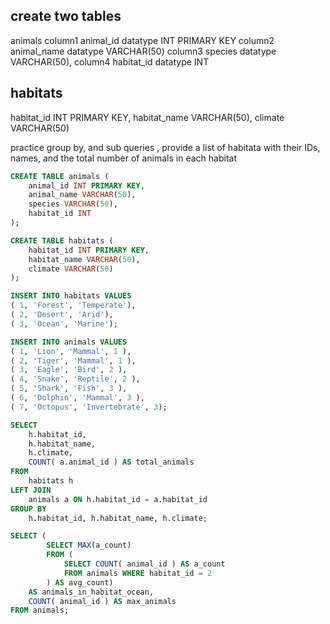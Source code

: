 ## create two tables 
animals column1 animal_id datatype INT PRIMARY KEY
   column2 animal_name datatype VARCHAR(50)
   column3 species datatype VARCHAR(50),
   column4 habitat_id datatype  INT
## habitats 
 habitat_id INT PRIMARY KEY,
    habitat_name VARCHAR(50),
    climate VARCHAR(50)

practice group by, and sub queries , provide a list of habitata with their IDs, names, and the total number of animals in each habitat

```SQL
CREATE TABLE animals (
	animal_id INT PRIMARY KEY,
	animal_name VARCHAR(50),
	species VARCHAR(50),
	habitat_id INT
);

CREATE TABLE habitats (
	habitat_id INT PRIMARY KEY,
	habitat_name VARCHAR(50),
	climate VARCHAR(50)
);

INSERT INTO habitats VALUES
( 1, 'Forest', 'Temperate'),
( 2, 'Desert', 'Arid'),
( 3, 'Ocean', 'Marine');

INSERT INTO animals VALUES
( 1, 'Lion', 'Mammal', 1 ),
( 2, 'Tiger', 'Mammal', 1 ),
( 3, 'Eagle', 'Bird', 2 ),
( 4, 'Snake', 'Reptile', 2 ),
( 5, 'Shark', 'Fish', 3 ),
( 6, 'Dolphin', 'Mammal', 3 ),
( 7, 'Octopus', 'Invertebrate', 3);

SELECT
	h.habitat_id,
	h.habitat_name,
	h.climate,
	COUNT( a.animal_id ) AS total_animals
FROM
	habitats h
LEFT JOIN
	animals a ON h.habitat_id = a.habitat_id
GROUP BY
    h.habitat_id, h.habitat_name, h.climate;

SELECT (
		SELECT MAX(a_count)
		FROM (
			SELECT COUNT( animal_id ) AS a_count
			FROM animals WHERE habitat_id = 2
		) AS avg_count) 
	AS animals_in_habitat_ocean, 
	COUNT( animal_id ) AS max_animals 
FROM animals;
```

